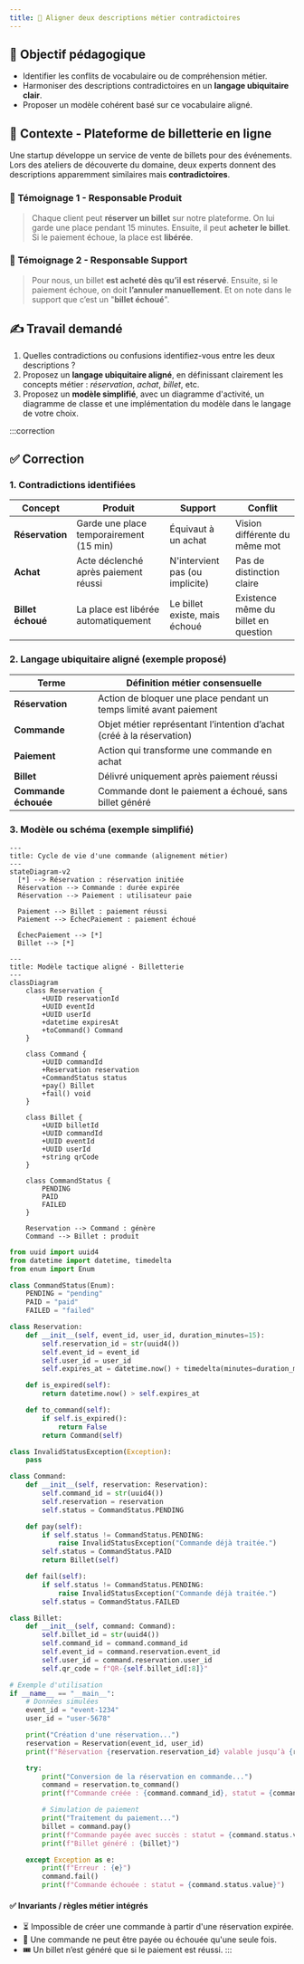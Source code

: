 ```yaml
---
title: 🧪 Aligner deux descriptions métier contradictoires
---
```


## 🎯 Objectif pédagogique

- Identifier les conflits de vocabulaire ou de compréhension métier.
- Harmoniser des descriptions contradictoires en un **langage ubiquitaire clair**.
- Proposer un modèle cohérent basé sur ce vocabulaire aligné.

## 📝 Contexte - Plateforme de billetterie en ligne

Une startup développe un service de vente de billets pour des événements. Lors des ateliers de découverte du domaine, deux experts donnent des descriptions apparemment similaires mais **contradictoires**.

### 💬 Témoignage 1 - Responsable Produit

> Chaque client peut **réserver un billet** sur notre plateforme. On lui garde une place pendant 15 minutes. Ensuite, il peut **acheter le billet**. Si le paiement échoue, la place est **libérée**.

### 💬 Témoignage 2 - Responsable Support

> Pour nous, un billet **est acheté dès qu’il est réservé**. Ensuite, si le paiement échoue, on doit **l’annuler manuellement**. Et on note dans le support que c’est un "**billet échoué**".

## ✍️ Travail demandé

1. Quelles contradictions ou confusions identifiez-vous entre les deux descriptions ?
2. Proposez un **langage ubiquitaire aligné**, en définissant clairement les concepts métier : _réservation_, _achat_, _billet_, etc.
3. Proposez un **modèle simplifié**, avec un diagramme d'activité, un diagramme de classe et une implémentation du modèle dans le langage de votre choix.

:::correction
## ✅ Correction

### 1. Contradictions identifiées

| Concept           | Produit                                 | Support                         | Conflit                              |
| ----------------- | --------------------------------------- | ------------------------------- | ------------------------------------ |
| **Réservation**   | Garde une place temporairement (15 min) | Équivaut à un achat             | Vision différente du même mot        |
| **Achat**         | Acte déclenché après paiement réussi    | N'intervient pas (ou implicite) | Pas de distinction claire            |
| **Billet échoué** | La place est libérée automatiquement    | Le billet existe, mais échoué   | Existence même du billet en question |


### 2. Langage ubiquitaire aligné (exemple proposé)

| Terme                | Définition métier consensuelle                                        |
| -------------------- | --------------------------------------------------------------------- |
| **Réservation**      | Action de bloquer une place pendant un temps limité avant paiement    |
| **Commande**         | Objet métier représentant l’intention d’achat (créé à la réservation) |
| **Paiement**         | Action qui transforme une commande en achat                           |
| **Billet**           | Délivré uniquement après paiement réussi                              |
| **Commande échouée** | Commande dont le paiement a échoué, sans billet généré                |


### 3. Modèle ou schéma (exemple simplifié)

```mermaid
---
title: Cycle de vie d'une commande (alignement métier)
---
stateDiagram-v2
  [*] --> Réservation : réservation initiée
  Réservation --> Commande : durée expirée
  Réservation --> Paiement : utilisateur paie

  Paiement --> Billet : paiement réussi
  Paiement --> ÉchecPaiement : paiement échoué

  ÉchecPaiement --> [*]
  Billet --> [*]
```

```mermaid
---
title: Modèle tactique aligné - Billetterie
---
classDiagram
    class Reservation {
        +UUID reservationId
        +UUID eventId
        +UUID userId
        +datetime expiresAt
        +toCommand() Command
    }

    class Command {
        +UUID commandId
        +Reservation reservation
        +CommandStatus status
        +pay() Billet
        +fail() void
    }

    class Billet {
        +UUID billetId
        +UUID commandId
        +UUID eventId
        +UUID userId
        +string qrCode
    }

    class CommandStatus {
        PENDING
        PAID
        FAILED
    }

    Reservation --> Command : génère
    Command --> Billet : produit
```

```python
from uuid import uuid4
from datetime import datetime, timedelta
from enum import Enum

class CommandStatus(Enum):
    PENDING = "pending"
    PAID = "paid"
    FAILED = "failed"

class Reservation:
    def __init__(self, event_id, user_id, duration_minutes=15):
        self.reservation_id = str(uuid4())
        self.event_id = event_id
        self.user_id = user_id
        self.expires_at = datetime.now() + timedelta(minutes=duration_minutes)

    def is_expired(self):
        return datetime.now() > self.expires_at

    def to_command(self):
        if self.is_expired():
            return False
        return Command(self)

class InvalidStatusException(Exception):
    pass

class Command:
    def __init__(self, reservation: Reservation):
        self.command_id = str(uuid4())
        self.reservation = reservation
        self.status = CommandStatus.PENDING

    def pay(self):
        if self.status != CommandStatus.PENDING:
            raise InvalidStatusException("Commande déjà traitée.")
        self.status = CommandStatus.PAID
        return Billet(self)

    def fail(self):
        if self.status != CommandStatus.PENDING:
            raise InvalidStatusException("Commande déjà traitée.")
        self.status = CommandStatus.FAILED

class Billet:
    def __init__(self, command: Command):
        self.billet_id = str(uuid4())
        self.command_id = command.command_id
        self.event_id = command.reservation.event_id
        self.user_id = command.reservation.user_id
        self.qr_code = f"QR-{self.billet_id[:8]}"

# Exemple d'utilisation
if __name__ == "__main__":
    # Données simulées
    event_id = "event-1234"
    user_id = "user-5678"

    print("Création d'une réservation...")
    reservation = Reservation(event_id, user_id)
    print(f"Réservation {reservation.reservation_id} valable jusqu’à {reservation.expires_at}")

    try:
        print("Conversion de la réservation en commande...")
        command = reservation.to_command()
        print(f"Commande créée : {command.command_id}, statut = {command.status.value}")

        # Simulation de paiement
        print("Traitement du paiement...")
        billet = command.pay()
        print(f"Commande payée avec succès : statut = {command.status.value}")
        print(f"Billet généré : {billet}")

    except Exception as e:
        print(f"Erreur : {e}")
        command.fail()
        print(f"Commande échouée : statut = {command.status.value}")
```

#### ✅ Invariants / règles métier intégrés

- ⏳ Impossible de créer une commande à partir d'une réservation expirée.
- 🧾 Une commande ne peut être payée ou échouée qu'une seule fois.
- 🎟️ Un billet n’est généré que si le paiement est réussi.
:::

